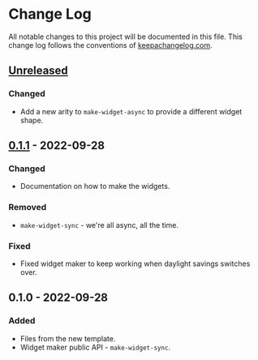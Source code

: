 # Change Log
All notable changes to this project will be documented in this file. This change log follows the conventions of [keepachangelog.com](http://keepachangelog.com/).

## [Unreleased]
### Changed
- Add a new arity to `make-widget-async` to provide a different widget shape.

## [0.1.1] - 2022-09-28
### Changed
- Documentation on how to make the widgets.

### Removed
- `make-widget-sync` - we're all async, all the time.

### Fixed
- Fixed widget maker to keep working when daylight savings switches over.

## 0.1.0 - 2022-09-28
### Added
- Files from the new template.
- Widget maker public API - `make-widget-sync`.

[Unreleased]: https://github.com/your-name/spark2/compare/0.1.1...HEAD
[0.1.1]: https://github.com/your-name/spark2/compare/0.1.0...0.1.1
